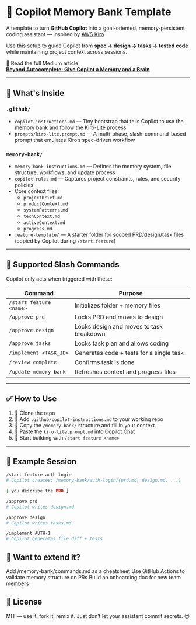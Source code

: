 # 🧠 Copilot Memory Bank Template

A template to turn **GitHub Copilot** into a goal-oriented, memory-persistent coding assistant — inspired by [AWS Kiro](https://dev.to/aws-builders/introducing-kiro-an-ai-ide-that-thinks-like-a-developer-42jp).

Use this setup to guide Copilot from **spec → design → tasks → tested code** while maintaining project context across sessions.

📝 Read the full Medium article:  
**[Beyond Autocomplete: Give Copilot a Memory and a Brain](https://medium.com/@mrBallistic/how-to-give-github-copilot-a-photographic-memory-and-a-kiro-style-brain-3eafeafa4b85)**

---

## 🧩 What's Inside

### `.github/`
- `copilot-instructions.md` — Tiny bootstrap that tells Copilot to use the memory bank and follow the Kiro-Lite process
- `prompts/kiro-lite.prompt.md` — A multi-phase, slash-command-based prompt that emulates Kiro’s spec-driven workflow

### `memory-bank/`
- `memory-bank-instructions.md` — Defines the memory system, file structure, workflows, and update process
- `copilot-rules.md` — Captures project constraints, rules, and security policies
- Core context files:
  - `projectbrief.md`
  - `productContext.md`
  - `systemPatterns.md`
  - `techContext.md`
  - `activeContext.md`
  - `progress.md`
- `feature-template/` — A starter folder for scoped PRD/design/task files (copied by Copilot during `/start feature`)

---

## 🚦 Supported Slash Commands

Copilot only acts when triggered with these:

| Command                 | Purpose                                    |
|------------------------|--------------------------------------------|
| `/start feature <name>`| Initializes folder + memory files          |
| `/approve prd`         | Locks PRD and moves to design              |
| `/approve design`      | Locks design and moves to task breakdown   |
| `/approve tasks`       | Locks task plan and allows coding          |
| `/implement <TASK_ID>` | Generates code + tests for a single task   |
| `/review complete`     | Confirms task is done                      |
| `/update memory bank`  | Refreshes context and progress files       |

---

## ✅ How to Use

1. 🧠 Clone the repo
2. 🔌 Add `.github/copilot-instructions.md` to your working repo
3. 📁 Copy the `/memory-bank/` structure and fill in your context
4. 💬 Paste the `kiro-lite.prompt.md` into Copilot Chat
5. 🚀 Start building with `/start feature <name>`

---

## 📸 Example Session

```bash
/start feature auth-login
# Copilot creates: /memory-bank/auth-login/{prd.md, design.md, ...}

[ you describe the PRD ]

/approve prd
# Copilot writes design.md

/approve design
# Copilot writes tasks.md

/implement AUTH-1
# Copilot generates file diff + tests
```

## 🧪 Want to extend it?

Add /memory-bank/commands.md as a cheatsheet
Use GitHub Actions to validate memory structure on PRs
Build an onboarding doc for new team members

## 📖 License

MIT — use it, fork it, remix it. Just don’t let your assistant commit secrets. 😉